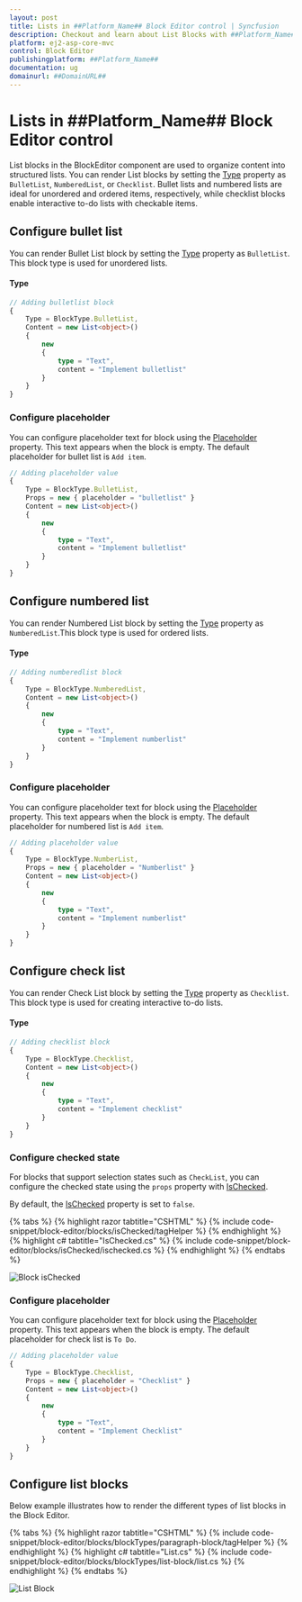 ```yaml
---
layout: post
title: Lists in ##Platform_Name## Block Editor control | Syncfusion
description: Checkout and learn about List Blocks with ##Platform_Name## Block Editor control of Syncfusion Essential JS 2 and more.
platform: ej2-asp-core-mvc
control: Block Editor
publishingplatform: ##Platform_Name##
documentation: ug
domainurl: ##DomainURL##
---
```


# Lists in ##Platform_Name## Block Editor control

List blocks in the BlockEditor component are used to organize content into structured lists. You can render List blocks by setting the [Type](https://help.syncfusion.com/cr/aspnetmvc-js2/Syncfusion.EJ2.BlockEditor.BlockType.html) property as `BulletList`, `NumberedList`, or `Checklist`. Bullet lists and numbered lists are ideal for unordered and ordered items, respectively, while checklist blocks enable interactive to-do lists with checkable items.

## Configure bullet list 

You can render Bullet List block by setting the [Type](https://help.syncfusion.com/cr/aspnetmvc-js2/Syncfusion.EJ2.BlockEditor.BlockType.html) property as `BulletList`. This block type is used for unordered lists.

#### Type

```typescript
// Adding bulletlist block
{
    Type = BlockType.BulletList,
    Content = new List<object>()
    {
        new 
        {
            type = "Text",
            content = "Implement bulletlist"
        }
    }
}
```

### Configure placeholder

You can configure placeholder text for block using the [Placeholder](https://help.syncfusion.com/cr/aspnetmvc-js2/Syncfusion.EJ2.BlockEditor.Block.html#Syncfusion_EJ2_BlockEditor_Block_Placeholder) property. This text appears when the block is empty. The default placeholder for bullet list is  `Add item`.

```typescript
// Adding placeholder value 
{
    Type = BlockType.BulletList,
    Props = new { placeholder = "bulletlist" }
    Content = new List<object>()
    {
        new 
        {
            type = "Text",
            content = "Implement bulletlist"
        }
    }
}
```

## Configure numbered list

You can render Numbered List block by setting the [Type](https://help.syncfusion.com/cr/aspnetmvc-js2/Syncfusion.EJ2.BlockEditor.BlockType.html) property as  `NumberedList`.This block type is used for ordered lists.

#### Type

```typescript
// Adding numberedlist block
{
    Type = BlockType.NumberedList,
    Content = new List<object>()
    {
        new 
        {
            type = "Text",
            content = "Implement numberlist"
        }
    }
}
```

### Configure placeholder

You can configure placeholder text for block using the [Placeholder](https://help.syncfusion.com/cr/aspnetmvc-js2/Syncfusion.EJ2.BlockEditor.Block.html#Syncfusion_EJ2_BlockEditor_Block_Placeholder) property. This text appears when the block is empty. The default placeholder for numbered list is  `Add item`.

```typescript
// Adding placeholder value 
{
    Type = BlockType.NumberList,
    Props = new { placeholder = "Numberlist" }
    Content = new List<object>()
    {
        new 
        {
            type = "Text",
            content = "Implement numberlist"
        }
    }
}
```

## Configure check list

You can render Check List block by setting the [Type](https://help.syncfusion.com/cr/aspnetmvc-js2/Syncfusion.EJ2.BlockEditor.BlockType.html) property as `Checklist`. This block type is used for creating interactive to-do lists.

#### Type

```typescript
// Adding checklist block 
{
    Type = BlockType.Checklist,
    Content = new List<object>()
    {
        new 
        {
            type = "Text",
            content = "Implement checklist"
        }
    }
}
```

### Configure checked state

For blocks that support selection states such as `CheckList`, you can configure the checked state using the `props` property with [IsChecked](https://help.syncfusion.com/cr/aspnetmvc-js2/Syncfusion.EJ2.BlockEditor.Block.html#Syncfusion_EJ2_BlockEditor_Block_IsChecked).

By default, the [IsChecked](https://help.syncfusion.com/cr/aspnetmvc-js2/Syncfusion.EJ2.BlockEditor.Block.html#Syncfusion_EJ2_BlockEditor_Block_IsChecked) property is set to `false`.

{% tabs %}
{% highlight razor tabtitle="CSHTML" %}
{% include code-snippet/block-editor/blocks/isChecked/tagHelper %}
{% endhighlight %}
{% highlight c# tabtitle="IsChecked.cs" %}
{% include code-snippet/block-editor/blocks/isChecked/ischecked.cs %}
{% endhighlight %}
{% endtabs %}

![Block isChecked](images/block-ischecked.png)

### Configure placeholder

You can configure placeholder text for block using the [Placeholder](https://help.syncfusion.com/cr/aspnetmvc-js2/Syncfusion.EJ2.BlockEditor.Block.html#Syncfusion_EJ2_BlockEditor_Block_Placeholder) property. This text appears when the block is empty. The default placeholder for check list is  `To Do`.

```typescript
// Adding placeholder value 
{
    Type = BlockType.Checklist,
    Props = new { placeholder = "Checklist" }
    Content = new List<object>()
    {
        new 
        {
            type = "Text",
            content = "Implement Checklist"
        }
    }
}
```

## Configure list blocks

Below example illustrates how to render the different types of list blocks in the Block Editor.

{% tabs %}
{% highlight razor tabtitle="CSHTML" %}
{% include code-snippet/block-editor/blocks/blockTypes/paragraph-block/tagHelper %}
{% endhighlight %}
{% highlight c# tabtitle="List.cs" %}
{% include code-snippet/block-editor/blocks/blockTypes/list-block/list.cs %}
{% endhighlight %}
{% endtabs %}

![List Block](images/block-list.png)